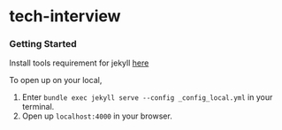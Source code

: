 # tech-interview

### Getting Started

Install tools requirement for jekyll [here](https://jekyllrb.com/docs/installation/)

To open up on your local, 
1. Enter `bundle exec jekyll serve --config _config_local.yml` in your terminal.
2. Open up `localhost:4000` in your browser. 

